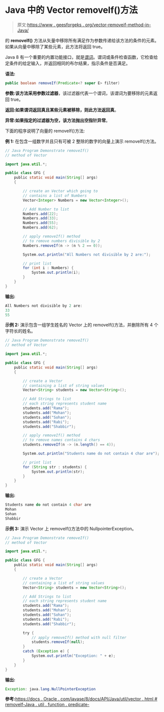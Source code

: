 # Java 中的 Vector removeIf()方法

> 原文:[https://www . geesforgeks . org/vector-removeif-method-in-Java/](https://www.geeksforgeeks.org/vector-removeif-method-in-java/)

的 **removeIf()** 方法从矢量中移除所有满足作为参数传递给该方法的条件的元素。如果从向量中移除了某些元素，此方法将返回 true。

Java 8 有一个重要的内置功能接口，就是[谓词](https://www.geeksforgeeks.org/java-8-predicate-with-examples/)。谓词或条件检查函数，它检查给定条件的给定输入，并返回相同的布尔结果，指示条件是否满足。

**语法:**

```java
public boolean removeIf(Predicate<? super E> filter)
```

**参数:**该方法采用参数**过滤器**，该过滤器代表一个谓词，该谓词为要移除的元素返回 true。

**返回:**如果谓词返回真且某些元素被移除，则此方法返回**真**。

**异常:**如果指定的过滤器为空，该方法抛出**空指针异常**。

下面的程序说明了向量的 removeIf()方法:

**例 1:** 在包含一组数字并且只有可被 2 整除的数字的向量上演示 removeIf()方法。

```java
// Java Program Demonstrate removeIf()
// method of Vector

import java.util.*;

public class GFG {
    public static void main(String[] args)
    {

        // create an Vector which going to
        // contains a list of Numbers
        Vector<Integer> Numbers = new Vector<Integer>();

        // Add Number to list
        Numbers.add(22);
        Numbers.add(33);
        Numbers.add(55);
        Numbers.add(62);

        // apply removeIf() method
        // to remove numbers divisible by 2
        Numbers.removeIf(n -> (n % 2 == 0));

        System.out.println("All Numbers not divisible by 2 are:");

        // print list
        for (int i : Numbers) {
            System.out.println(i);
        }
    }
}
```

**输出:**

```java
All Numbers not divisible by 2 are:
33
55

```

**示例 2:** 演示包含一组学生姓名的 Vector 上的 removeIf()方法，并删除所有 4 个字符长的姓名。

```java
// Java Program Demonstrate removeIf()
// method of Vector

import java.util.*;

public class GFG {
    public static void main(String[] args)
    {

        // create a Vector
        // containing a list of string values
        Vector<String> students = new Vector<String>();

        // Add Strings to list
        // each string represents student name
        students.add("Rama");
        students.add("Mohan");
        students.add("Sohan");
        students.add("Rabi");
        students.add("Shabbir");

        // apply removeIf() method
        // to remove names contains 4 chars
        students.removeIf(n -> (n.length() == 4));

        System.out.println("Students name do not contain 4 char are");

        // print list
        for (String str : students) {
            System.out.println(str);
        }
    }
}
```

**输出:**

```java
Students name do not contain 4 char are
Mohan
Sohan
Shabbir

```

**示例 3:** 演示 Vector 上 removeIf()方法中的 NullpointerException。

```java
// Java Program Demonstrate removeIf()
// method of Vector

import java.util.*;

public class GFG {
    public static void main(String[] args)
    {

        // create a Vector
        // containing a list of string values
        Vector<String> students = new Vector<String>();

        // Add Strings to list
        // each string represents student name
        students.add("Rama");
        students.add("Mohan");
        students.add("Sohan");
        students.add("Rabi");
        students.add("Shabbir");

        try {
            // apply removeIf() method with null filter
            students.removeIf(null);
        }
        catch (Exception e) {
            System.out.println("Exception: " + e);
        }
    }
}
```

**输出:**

```java
Exception: java.lang.NullPointerException

```

**参考:**[https://docs . Oracle . com/javase/8/docs/API/Java/util/vector . html # removeIf-Java . util . function . predicate-](https://docs.oracle.com/javase/8/docs/api/java/util/Vector.html#removeIf-java.util.function.Predicate-)